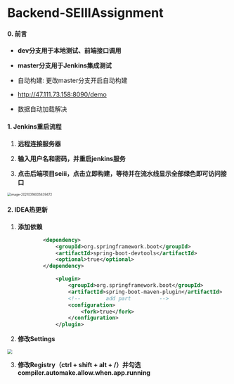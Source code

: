 # Backend-SEIIIAssignment

#### 0. 前言

- **dev分支用于本地测试、前端接口调用**
- **master分支用于Jenkins集成测试** 



- 自动构建: 更改master分支开启自动构建
- http://47.111.73.158:8090/demo
- 数据自动加载解决



#### 1. Jenkins重启流程

1. **远程连接服务器**

2. **输入用户名和密码，并重启jenkins服务**

3. **点击后端项目seiii，点击立即构建，等待并在流水线显示全部绿色即可访问接口**

<img src="https://s3.ax1x.com/2021/03/16/6ryKuq.png" alt="image-20210316005439472" style="zoom:50%;" />



#### **2. IDEA热更新**

1. **添加依赖**

   ```xml
           <dependency>
               <groupId>org.springframework.boot</groupId>
               <artifactId>spring-boot-devtools</artifactId>
               <optional>true</optional>
           </dependency>
   
               <plugin>
                   <groupId>org.springframework.boot</groupId>
                   <artifactId>spring-boot-maven-plugin</artifactId>
                   <!--        add part         -->
                   <configuration>
                       <fork>true</fork>
                   </configuration>
               </plugin>
   ```

2. **修改Settings**

<img src="https://z3.ax1x.com/2021/04/16/cfCmmF.png" style="zoom: 67%;" />

3. **修改Registry（ctrl + shift + alt + /）并勾选compiler.automake.allow.when.app.running**